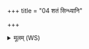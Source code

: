 +++
title = "04 शतं सिन्ध्यानि"

+++
<details><summary>मूलम् (WS)</summary>

शतं सिन्ध्यानि शतं अब्गणानि शतं तमांसि शतं रुधिराणि ॥ ॥ ४ ॥
</details>